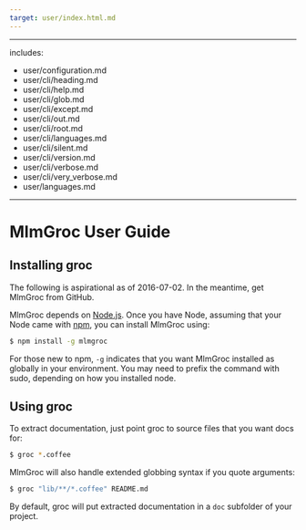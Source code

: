 ```yaml
---
target: user/index.html.md
---
```

---
includes:
  - user/configuration.md
  - user/cli/heading.md
  - user/cli/help.md
  - user/cli/glob.md
  - user/cli/except.md
  - user/cli/out.md
  - user/cli/root.md
  - user/cli/languages.md
  - user/cli/silent.md
  - user/cli/version.md
  - user/cli/verbose.md
  - user/cli/very_verbose.md
  - user/languages.md

---
# MlmGroc User Guide

## Installing groc

The following is aspirational as of 2016-07-02. In the meantime, get
MlmGroc from GitHub.

MlmGroc depends on [Node.js](http://nodejs.org/).  Once you have Node,
assuming that your Node came with [npm](http://npmjs.org/), you can
install MlmGroc using:

```bash
$ npm install -g mlmgroc
```

For those new to npm, `-g` indicates that you want MlmGroc installed
as globally in your environment.  You may need to prefix the command
with sudo, depending on how you installed node.

## Using groc

To extract documentation, just point groc to source files that you
want docs for:

```bash
$ groc *.coffee
```

MlmGroc will also handle extended globbing syntax if you quote
arguments:

```bash
$ groc "lib/**/*.coffee" README.md
```

By default, groc will put extracted documentation in a `doc` subfolder
of your project.


